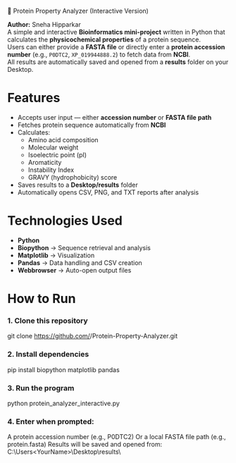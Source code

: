  🧬 Protein Property Analyzer (Interactive Version)

**Author:** Sneha Hipparkar  
A simple and interactive **Bioinformatics mini-project** written in Python that calculates the **physicochemical properties** of a protein sequence.  
Users can either provide a **FASTA file** or directly enter a **protein accession number** (e.g., `P0DTC2`, `XP_019944888.2`) to fetch data from **NCBI**.  
All results are automatically saved and opened from a **results** folder on your Desktop.
#  Features
- Accepts user input — either **accession number** or **FASTA file path**  
- Fetches protein sequence automatically from **NCBI**  
- Calculates:
  - Amino acid composition  
  - Molecular weight  
  - Isoelectric point (pI)  
  - Aromaticity  
  - Instability Index  
  - GRAVY (hydrophobicity) score  
- Saves results to a **Desktop/results** folder  
- Automatically opens CSV, PNG, and TXT reports after analysis  
 # Technologies Used
- **Python**
- **Biopython** → Sequence retrieval and analysis  
- **Matplotlib** → Visualization  
- **Pandas** → Data handling and CSV creation  
- **Webbrowser** → Auto-open output files  
#  How to Run
### 1. Clone this repository
git clone https://github.com/<snehahipparkar>/Protein-Property-Analyzer.git
### 2. Install dependencies
pip install biopython matplotlib pandas
### 3. Run the program
python protein_analyzer_interactive.py
### 4. Enter when prompted:
A protein accession number (e.g., P0DTC2) Or a local FASTA file path (e.g., protein.fasta)
Results will be saved and opened from:
C:\Users\<YourName>\Desktop\results\

